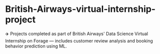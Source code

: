 # British-Airways-virtual-internship-project
✈️ Projects completed as part of British Airways' Data Science Virtual Internship on Forage — includes customer review analysis and booking behavior prediction using ML.
